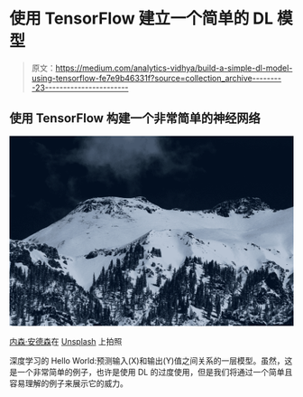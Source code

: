 # 使用 TensorFlow 建立一个简单的 DL 模型

> 原文：<https://medium.com/analytics-vidhya/build-a-simple-dl-model-using-tensorflow-fe7e9b46331f?source=collection_archive---------23----------------------->

## 使用 TensorFlow 构建一个非常简单的神经网络

![](img/6ca1fcae712d53dabd82fe3d1838247c.png)

[内森·安德森](https://unsplash.com/@nathananderson?utm_source=medium&utm_medium=referral)在 [Unsplash](https://unsplash.com?utm_source=medium&utm_medium=referral) 上拍照

深度学习的 Hello World:预测输入(X)和输出(Y)值之间关系的一层模型。虽然，这是一个非常简单的例子，也许是使用 DL 的过度使用，但是我们将通过一个简单且容易理解的例子来展示它的威力。